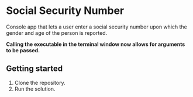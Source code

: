 # Social Security Number

Console app that lets a user enter a social security number upon which the gender and age of the person is reported.

**Calling the executable in the terminal window now allows for arguments to be passed.**

## Getting started

1. Clone the repository.
2. Run the solution.
